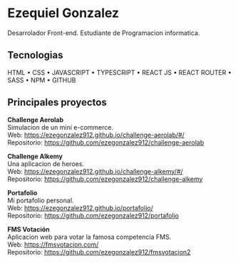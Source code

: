 
# Ezequiel Gonzalez

Desarrolador Front-end.
Estudiante de Programacion informatica.


## Tecnologias

HTML • CSS • JAVASCRIPT • TYPESCRIPT • REACT JS • REACT ROUTER • SASS • NPM • GITHUB


## Principales proyectos

<b>Challenge Aerolab</b><Br/>
Simulacion de un mini e-commerce. <Br/>
Web: https://ezegonzalez912.github.io/challenge-aerolab/#/ <Br />
Repositorio: https://github.com/ezegonzalez912/challenge-aerolab
<Br/>

<b>Challenge Alkemy</b><Br/>
Una aplicacion de heroes. <Br/>
Web: 
https://ezegonzalez912.github.io/challenge-alkemy/#/<Br/>
Repositorio: https://github.com/ezegonzalez912/challenge-alkemy
<Br/>

<b>Portafolio</b><Br/>
Mi portafolio personal. <Br/>
Web: https://ezegonzalez912.github.io/portafolio/<Br/>
Repositorio: https://github.com/ezegonzalez912/portafolio
<Br/>

<b>FMS Votación</b><Br/>
Aplicacion web para votar la famosa competencia FMS. <Br/>
Web: https://fmsvotacion.com/ <Br/>
Repositorio: https://github.com/ezegonzalez912/fmsvotacion2
<Br/>
